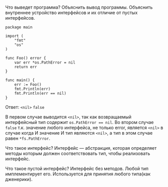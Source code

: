 Что выведет программа? Объяснить вывод программы. Объяснить внутреннее устройство интерфейсов и их отличие от пустых интерфейсов.

    package main
    
    import (
        "fmt"
        "os"
    )
    
    func Foo() error {
        var err *os.PathError = nil
        return err
    }
    
    func main() {
        err := Foo()
        fmt.Println(err)
        fmt.Println(err == nil)
    }
Ответ:
`<nil>`
`false`

В первом случае выводится `<nil>`, так как возвращаемый интерфейсный тип
содержит `os.PathError == nil`.
Во втором случае `false` т.к. значение любого интерфейса, не только error, является `<nil>` в случае когда И значение И тип являются `<nil>`,
а тип в этом случае равен `*fs.PathError`.

Что такое интерфейс?
Интерфейс — абстракция, которая определяет методы которым должен соответствовать тип, чтобы реализовать интерфейс.

Что такое пустой интерфейс?
Интерфейс без методов. Любой тип имплементирует его. Используется для принятия любого типа(как дженерики).